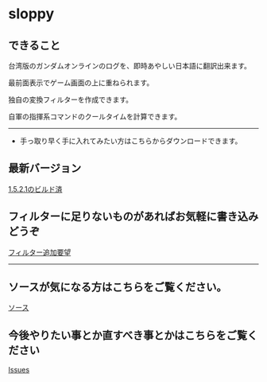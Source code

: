 # sloppy

## できること

台湾版のガンダムオンラインのログを、即時あやしい日本語に翻訳出来ます。

最前面表示でゲーム画面の上に重ねられます。

独自の変換フィルターを作成できます。

自軍の指揮系コマンドのクールタイムを計算できます。

-------------------
 * 手っ取り早く手に入れてみたい方はこちらからダウンロードできます。

## 最新バージョン
  [1.5.2.1のビルド済](https://github.com/n416/sloppy/raw/master/sloppy.zip "1.5.2.1のビルド済")


## フィルターに足りないものがあればお気軽に書き込みどうぞ

  [フィルター追加要望](https://github.com/n416/sloppy/issues/6 "フィルター追加")

-------------------

## ソースが気になる方はこちらをご覧ください。

  [ソース](https://github.com/n416/sloppy/tree/master/sloppy "プログラムのディレクトリ")


## 今後やりたい事とか直すべき事とかはこちらをご覧ください

  [Issues](https://github.com/n416/sloppy/issues "Issues")

